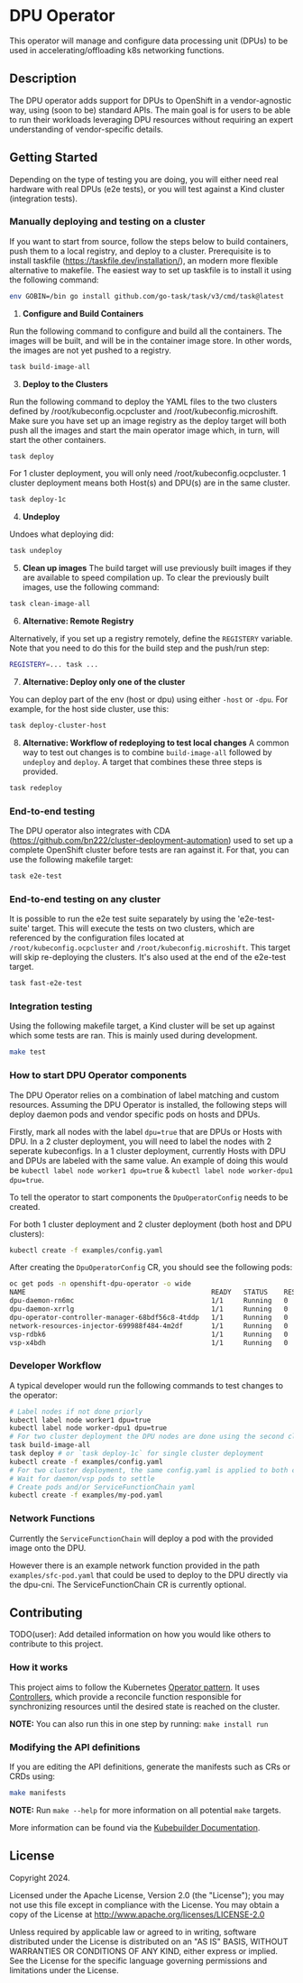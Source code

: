 # DPU Operator

This operator will manage and configure data processing unit (DPUs) to be used in accelerating/offloading k8s networking functions.

## Description

The DPU operator adds support for DPUs to OpenShift in a vendor-agnostic way, using (soon to be) standard APIs. The main goal is for users to be able to run their workloads leveraging DPU resources without requiring an expert understanding of vendor-specific details.

## Getting Started

Depending on the type of testing you are doing, you will either need real hardware with real DPUs (e2e tests), or you will test against a Kind cluster (integration tests).

### Manually deploying and testing on a cluster

If you want to start from source, follow the steps below to build containers, push them to a local registry, and deploy to a cluster. Prerequisite is to install taskfile (https://taskfile.dev/installation/), an modern more flexible alternative to makefile. The easiest way to set up taskfile is to install it using the following command:

```sh
env GOBIN=/bin go install github.com/go-task/task/v3/cmd/task@latest
```

1. **Configure and Build Containers**

Run the following command to configure and build all the containers. The images will be built, and will be in the container image store. In other words, the images are not yet pushed to a registry.
```sh
task build-image-all
```

3. **Deploy to the Clusters**

Run the following command to deploy the YAML files to the two clusters defined by /root/kubeconfig.ocpcluster and /root/kubeconfig.microshift. Make sure you have set up an image registry as the deploy target will both push all the images and start the main operator image which, in turn, will start the other containers.

```sh
task deploy
```

For 1 cluster deployment, you will only need /root/kubeconfig.ocpcluster. 1 cluster deployment means both Host(s) and DPU(s) are in the same cluster. 

```sh
task deploy-1c
```

4. **Undeploy**

Undoes what deploying did:

```sh
task undeploy
```

5. **Clean up images**
The build target will use previously built images if they are available to speed compilation up. To clear the previously built images, use the following command:

```sh
task clean-image-all
```

6. **Alternative: Remote Registry**

Alternatively, if you set up a registry remotely, define the `REGISTERY` variable. Note that you need to do this for the build step and the push/run step:

```sh
REGISTERY=... task ...
```

7. **Alternative: Deploy only one of the cluster**

You can deploy part of the env (host or dpu) using either `-host` or `-dpu`. For example, for the host side cluster, use this:

```sh
task deploy-cluster-host
```

8. **Alternative: Workflow of redeploying to test local changes**
A common way to test out changes is to combine `build-image-all` followed by `undeploy` and `deploy`. A target that combines these three steps is provided.

```sh
task redeploy
```

### End-to-end testing

The DPU operator also integrates with CDA (https://github.com/bn222/cluster-deployment-automation) used to set up a complete OpenShift cluster before tests are ran against it. For that, you can use the following makefile target:
```sh
task e2e-test
```

### End-to-end testing on any cluster
It is possible to run the e2e test suite separately by using the 'e2e-test-suite' target. This will execute the tests on two clusters, which are referenced by the configuration files located at `/root/kubeconfig.ocpcluster` and `/root/kubeconfig.microshift`. This target will skip re-deploying the clusters. It's also used at the end of the e2e-test target.
```sh
task fast-e2e-test
```
### Integration testing

Using the following makefile target, a Kind cluster will be set up against which some tests are ran. This is mainly used during development.
```sh
make test
```

### How to start DPU Operator components

The DPU Operator relies on a combination of label matching and custom resources. Assuming the DPU Operator is installed, the following steps will deploy daemon pods and vendor specific pods on hosts and DPUs.

Firstly, mark all nodes with the label `dpu=true` that are DPUs or Hosts with DPU. In a 2 cluster deployment, you will need to label the nodes with 2 seperate kubeconfigs. In a 1 cluster deployment, currently Hosts with DPU and DPUs are labeled with the same value. An example of doing this would be `kubectl label node worker1 dpu=true` & `kubectl label node worker-dpu1 dpu=true`.

To tell the operator to start components the `DpuOperatorConfig` needs to be created.

For both 1 cluster deployment and 2 cluster deployment (both host and DPU clusters):

```sh
kubectl create -f examples/config.yaml
```

After creating the `DpuOperatorConfig` CR, you should see the following pods:
```sh
oc get pods -n openshift-dpu-operator -o wide
NAME                                              READY   STATUS    RESTARTS   AGE   IP                NODE             NOMINATED NODE   READINESS GATES
dpu-daemon-rn6mc                                  1/1     Running   0          22h   192.168.122.218   worker-229       <none>           <none>
dpu-daemon-xrrlg                                  1/1     Running   0          22h   192.168.122.90    worker-229-ptl   <none>           <none>
dpu-operator-controller-manager-68bdf56c8-4tddp   1/1     Running   0          22h   10.128.2.133      worker-229       <none>           <none>
network-resources-injector-699988f484-4m2df       1/1     Running   0          22h   10.128.2.134      worker-229       <none>           <none>
vsp-rdbk6                                         1/1     Running   0          22h   192.168.122.218   worker-229       <none>           <none>
vsp-x4bdh                                         1/1     Running   0          22h   192.168.122.90    worker-229-ptl   <none>           <none>

```

### Developer Workflow

A typical developer would run the following commands to test changes to the operator:

```sh
# Label nodes if not done priorly
kubectl label node worker1 dpu=true
kubectl label node worker-dpu1 dpu=true
# For two cluster deployment the DPU nodes are done using the second cluster's kubeconfig.
task build-image-all
task deploy # or `task deploy-1c` for single cluster deployment
kubectl create -f examples/config.yaml
# For two cluster deployment, the same config.yaml is applied to both clusters.
# Wait for daemon/vsp pods to settle
# Create pods and/or ServiceFunctionChain yaml
kubectl create -f examples/my-pod.yaml
```

### Network Functions

Currently the `ServiceFunctionChain` will deploy a pod with the provided image onto the DPU.

However there is an example network function provided in the path `examples/sfc-pod.yaml` that could be used to deploy to the DPU directly via the dpu-cni. The ServiceFunctionChain CR is currently optional.

## Contributing

TODO(user): Add detailed information on how you would like others to contribute to this project.

### How it works

This project aims to follow the Kubernetes [Operator pattern](https://kubernetes.io/docs/concepts/extend-kubernetes/operator/). It uses [Controllers](https://kubernetes.io/docs/concepts/architecture/controller/), which provide a reconcile function responsible for synchronizing resources until the desired state is reached on the cluster.

**NOTE:** You can also run this in one step by running: `make install run`

### Modifying the API definitions

If you are editing the API definitions, generate the manifests such as CRs or CRDs using:
```sh
make manifests
```

**NOTE:** Run `make --help` for more information on all potential `make` targets.

More information can be found via the [Kubebuilder Documentation](https://book.kubebuilder.io/introduction.html).

## License

Copyright 2024.

Licensed under the Apache License, Version 2.0 (the "License");
you may not use this file except in compliance with the License.
You may obtain a copy of the License at
    http://www.apache.org/licenses/LICENSE-2.0

Unless required by applicable law or agreed to in writing, software
distributed under the License is distributed on an "AS IS" BASIS,
WITHOUT WARRANTIES OR CONDITIONS OF ANY KIND, either express or implied.
See the License for the specific language governing permissions and
limitations under the License.
